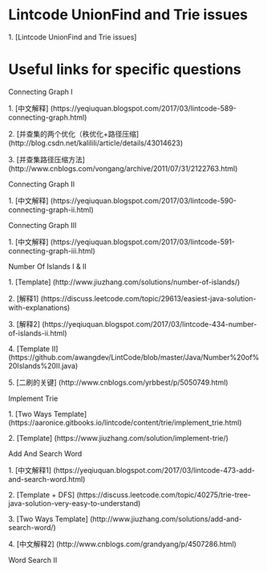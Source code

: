 # Lintcode UnionFind and Trie issues
<p>1. [Lintcode UnionFind and Trie issues]

# Useful links for specific questions
<p>Connecting Graph I
<p>1. [中文解释] (https://yeqiuquan.blogspot.com/2017/03/lintcode-589-connecting-graph.html)
<p>2. [并查集的两个优化（秩优化+路径压缩] (http://blog.csdn.net/kalilili/article/details/43014623)
<p>3. [并查集路径压缩方法] (http://www.cnblogs.com/vongang/archive/2011/07/31/2122763.html)

<p>Connecting Graph II
<p>1. [中文解释] (https://yeqiuquan.blogspot.com/2017/03/lintcode-590-connecting-graph-ii.html)

<p><p>Connecting Graph III
<p>1. [中文解释] (https://yeqiuquan.blogspot.com/2017/03/lintcode-591-connecting-graph-iii.html)

<p>Number Of Islands I & II
<p>1. [Template] (http://www.jiuzhang.com/solutions/number-of-islands/)
<p>2. [解释1] (https://discuss.leetcode.com/topic/29613/easiest-java-solution-with-explanations)
<p>3. [解释2] (https://yeqiuquan.blogspot.com/2017/03/lintcode-434-number-of-islands-ii.html)
<p>4. [Template II] (https://github.com/awangdev/LintCode/blob/master/Java/Number%20of%20Islands%20II.java)
<p>5. [二刷的关键] (http://www.cnblogs.com/yrbbest/p/5050749.html)

<p>Implement Trie
<p>1. [Two Ways Template] (https://aaronice.gitbooks.io/lintcode/content/trie/implement_trie.html)
<p>2. [Template] (https://www.jiuzhang.com/solution/implement-trie/)

<p>Add And Search Word
<p>1. [中文解释1] (https://yeqiuquan.blogspot.com/2017/03/lintcode-473-add-and-search-word.html)
<p>2. [Template + DFS] (https://discuss.leetcode.com/topic/40275/trie-tree-java-solution-very-easy-to-understand)
<p>3. [Two Ways Template] (http://www.jiuzhang.com/solutions/add-and-search-word/)
<p>4. [中文解释2] (http://www.cnblogs.com/grandyang/p/4507286.html)

<p>Word Search II
